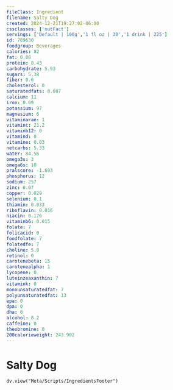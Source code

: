 ```yaml
---
fileClass: Ingredient
filename: Salty Dog
created: 2024-12-21T19:27:02-06:00
cssclasses: ['nutFact']
servings: ['Default | 100g','1 fl oz | 30','1 drink | 225']
id: 789630
foodgroup: Beverages
calories: 82
fat: 0.08
protein: 0.43
carbohydrate: 5.93
sugars: 5.38
fiber: 0.6
cholesterol: 0
saturatedfats: 0.007
calcium: 11
iron: 0.09
potassium: 97
magnesium: 6
vitaminarae: 1
vitaminc: 21.2
vitaminb12: 0
vitamind: 0
vitamine: 0.03
netcarbs: 5.33
water: 84.56
omega3s: 3
omega6s: 10
pralscore: -1.693
phosphorus: 12
sodium: 257
zinc: 0.07
copper: 0.029
selenium: 0.1
thiamin: 0.033
riboflavin: 0.016
niacin: 0.176
vitaminb6: 0.015
folate: 7
folicacid: 0
foodfolate: 7
folatedfe: 7
choline: 5.8
retinol: 0
carotenebeta: 15
carotenealpha: 1
lycopene: 0
luteinzeaxanthin: 7
vitamink: 0
monounsaturatedfat: 7
polyunsaturatedfat: 13
epa: 0
dpa: 0
dha: 0
alcohol: 8.2
caffeine: 0
theobromine: 0
200calorieweight: 243.902
---
```


# Salty Dog

```dataviewjs
dv.view("Meta/Scripts/IngredientsFooter")
```